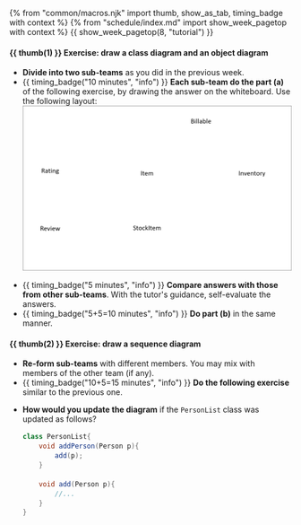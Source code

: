 {% from "common/macros.njk" import thumb, show_as_tab, timing_badge with context %}
{% from "schedule/index.md" import show_week_pagetop with context %}
{{ show_week_pagetop(8, "tutorial") }}

#### {{ thumb(1) }} Exercise: draw a class diagram and an object diagram

* **Divide into two sub-teams** as you did in the previous week.
* {{ timing_badge("10 minutes", "info") }} **Each sub-team do the part (a)** of the following exercise, by drawing the answer on the whiteboard. Use the following layout:<br>
  <img src="images/classLayout.png" width="600"/>

<div class="indented-level2">

<include src="../../book/modeling/modelingStructures/classDiagramsIntermediate/q-drawClassDiagramForItemEtc.md" />
</div>
<p/>

* {{ timing_badge("5 minutes", "info") }} **Compare answers with those from other sub-teams**. With the tutor's guidance, self-evaluate the answers.
* {{ timing_badge("5+5=10 minutes", "info") }} **Do part (b)** in the same manner.

#### {{ thumb(2) }} Exercise: draw a sequence diagram

* **Re-form sub-teams** with different members. You may mix with members of the other team (if any).
* {{ timing_badge("10+5=15 minutes", "info") }} **Do the following exercise** similar to the previous one.

<div class="indented-level2">

<include src="../../book/modeling/modelingBehaviors/sequenceDiagramsBasic/q-essay-drawSequenceDiagramForPerson.md" />
</div>
<p/>

* **How would you update the diagram** if the `PersonList` class was updated as follows?
  ```java
  class PersonList{
      void addPerson(Person p){
          add(p);
      }
  
      void add(Person p){
          //...
      }
  }
  ```
